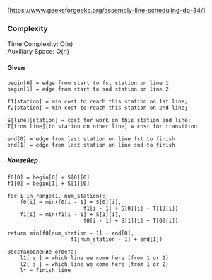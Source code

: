[https://www.geeksforgeeks.org/assembly-line-scheduling-dp-34/]

### Complexity
Time Complexity: O(n)  
Auxiliary Space: O(n)

#### Given 
    begin[0] = edge from start to fst station on line 1
    begin[1] = edge from start to snd station on line 2

    f1[station] = min cost to reach this station on 1st line;
    f2[station] = min cost to reach this station on 2nd line;

    S[line][station] = cost for work on this station and line;
    T[from line][to station on other line] = cost for transition

    end[0] = edge from last station on line fst to finish
    end[1] = edge from last station on line snd to finish

##### Конвейер

    f0[0] = begin[0] + S[0][0]
    f1[0] = begin[1] + S[1][0]

    for i in range(1, num_station):
        f0[i] = min(f0[i - 1] + S[0][i],
                            f1[i - 1] + S[0][i] + T[1][i])
        f1[i] = min(f1[i - 1] + S[1][i],
                            f0[i - 1] + S[1][i] + T[0][i])

    return min(f0[num_station - 1] + end[0],
                        f1[num_station - 1] + end[1])

    Восстановление ответа:
        l1[ s ] = which line we come here (from 1 or 2)
        l2[ s ] = which line we come here (from 1 or 2)
        l* = finish line

    

    